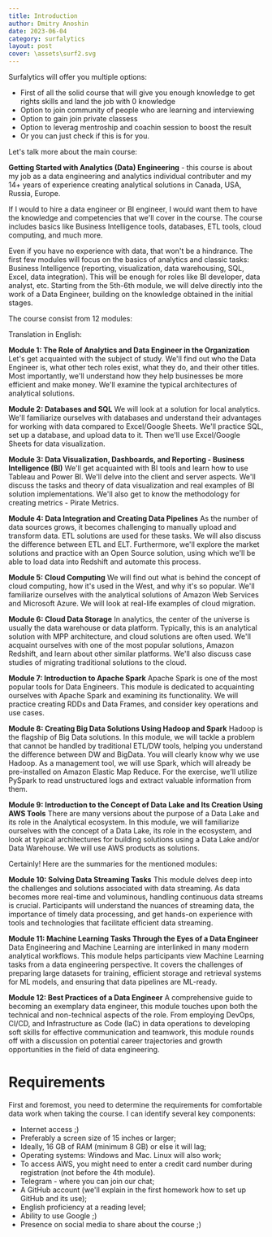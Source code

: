 ```yaml
---
title: Introduction
author: Dmitry Anoshin 
date: 2023-06-04
category: surfalytics
layout: post
cover: \assets\surf2.svg
---
```


Surfalytics will offer you multiple options:
- First of all the solid course that will give you enough knowledge to get rights skills and land the job with 0 knowledge
- Option to join community of people who are learning and interviewing
- Option to gain join private classess
- Option to leverag mentroship and coachin session to boost the result
- Or you can just check if this is for you.

Let's talk more about the main course:

**Getting Started with Analytics (Data) Engineering** - this course is about my job as a data engineering and analytics individual contributer and my 14+ years of experience creating analytical solutions in Canada, USA,  Russia, Europe. 

If I would to hire a data engineer or BI engineer, I would want them to have the knowledge and competencies that we'll cover in the course. The course includes basics like Business Intelligence tools, databases, ETL tools, cloud computing, and much more. 

Even if you have no experience with data, that won't be a hindrance. The first few modules will focus on the basics of analytics and classic tasks: Business Intelligence (reporting, visualization, data warehousing, SQL, Excel, data integration). This will be enough for roles like BI developer, data analyst, etc. Starting from the 5th-6th module, we will delve directly into the work of a Data Engineer, building on the knowledge obtained in the initial stages.

The course consist from 12 modules:

 Translation in English:

**Module 1: The Role of Analytics and Data Engineer in the Organization**
Let's get acquainted with the subject of study. We'll find out who the Data Engineer is, what other tech roles exist, what they do, and their other titles. Most importantly, we'll understand how they help businesses be more efficient and make money. We'll examine the typical architectures of analytical solutions.

**Module 2: Databases and SQL**
We will look at a solution for local analytics. We'll familiarize ourselves with databases and understand their advantages for working with data compared to Excel/Google Sheets. We'll practice SQL, set up a database, and upload data to it. Then we'll use Excel/Google Sheets for data visualization.

**Module 3: Data Visualization, Dashboards, and Reporting - Business Intelligence (BI)**
We'll get acquainted with BI tools and learn how to use Tableau and Power BI. We'll delve into the client and server aspects. We'll discuss the tasks and theory of data visualization and real examples of BI solution implementations. We'll also get to know the methodology for creating metrics - Pirate Metrics.

**Module 4: Data Integration and Creating Data Pipelines**
As the number of data sources grows, it becomes challenging to manually upload and transform data. ETL solutions are used for these tasks. We will also discuss the difference between ETL and ELT. Furthermore, we'll explore the market solutions and practice with an Open Source solution, using which we'll be able to load data into Redshift and automate this process.

**Module 5: Cloud Computing**
We will find out what is behind the concept of cloud computing, how it's used in the West, and why it's so popular. We'll familiarize ourselves with the analytical solutions of Amazon Web Services and Microsoft Azure. We will look at real-life examples of cloud migration.

**Module 6: Cloud Data Storage**
In analytics, the center of the universe is usually the data warehouse or data platform. Typically, this is an analytical solution with MPP architecture, and cloud solutions are often used. We'll acquaint ourselves with one of the most popular solutions, Amazon Redshift, and learn about other similar platforms. We'll also discuss case studies of migrating traditional solutions to the cloud.

**Module 7: Introduction to Apache Spark**
Apache Spark is one of the most popular tools for Data Engineers. This module is dedicated to acquainting ourselves with Apache Spark and examining its functionality. We will practice creating RDDs and Data Frames, and consider key operations and use cases.

**Module 8: Creating Big Data Solutions Using Hadoop and Spark**
Hadoop is the flagship of Big Data solutions. In this module, we will tackle a problem that cannot be handled by traditional ETL/DW tools, helping you understand the difference between DW and BigData. You will clearly know why we use Hadoop. As a management tool, we will use Spark, which will already be pre-installed on Amazon Elastic Map Reduce. For the exercise, we'll utilize PySpark to read unstructured logs and extract valuable information from them.

**Module 9: Introduction to the Concept of Data Lake and Its Creation Using AWS Tools**
There are many versions about the purpose of a Data Lake and its role in the Analytical ecosystem. In this module, we will familiarize ourselves with the concept of a Data Lake, its role in the ecosystem, and look at typical architectures for building solutions using a Data Lake and/or Data Warehouse. We will use AWS products as solutions.

Certainly! Here are the summaries for the mentioned modules:

**Module 10: Solving Data Streaming Tasks**
This module delves deep into the challenges and solutions associated with data streaming. As data becomes more real-time and voluminous, handling continuous data streams is crucial. Participants will understand the nuances of streaming data, the importance of timely data processing, and get hands-on experience with tools and technologies that facilitate efficient data streaming.

**Module 11: Machine Learning Tasks Through the Eyes of a Data Engineer**
Data Engineering and Machine Learning are interlinked in many modern analytical workflows. This module helps participants view Machine Learning tasks from a data engineering perspective. It covers the challenges of preparing large datasets for training, efficient storage and retrieval systems for ML models, and ensuring that data pipelines are ML-ready.

**Module 12: Best Practices of a Data Engineer**
A comprehensive guide to becoming an exemplary data engineer, this module touches upon both the technical and non-technical aspects of the role. From employing DevOps, CI/CD, and Infrastructure as Code (IaC) in data operations to developing soft skills for effective communication and teamwork, this module rounds off with a discussion on potential career trajectories and growth opportunities in the field of data engineering.

# Requirements

First and foremost, you need to determine the requirements for comfortable data work when taking the course. I can identify several key components:

- Internet access ;)
- Preferably a screen size of 15 inches or larger;
- Ideally, 16 GB of RAM (minimum 8 GB) or else it will lag;
- Operating systems: Windows and Mac. Linux will also work;
- To access AWS, you might need to enter a credit card number during registration (not before the 4th module).
- Telegram - where you can join our chat;
- A GitHub account (we'll explain in the first homework how to set up GitHub and its use);
- English proficiency at a reading level;
- Ability to use Google ;)
- Presence on social media to share about the course ;)

